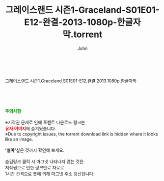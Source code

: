 ﻿---
layout: post
title:  "그레이스랜드 시즌1-Graceland-S01E01-E12-완결-2013-1080p-한글자막.torrent"
author: John
categories: [ 드라마 ]
tags: [  ]
image:  
description: "그레이스랜드 시즌1-Graceland-S01E01-E12-완결-2013-1080p-한글자막 torrent 정보 공유"
toc: true
toc_sticky: true
---

<br>
<div class="view-img">
<img alt="" class="img-tag" content="https://torrentmobile60.com/data/file/drama/2041236358_lXzRivna_933390171b9bb520b3fb05b37d2c7ee4bf168d0d.jpg" itemprop="image" src="https://torrentmobile60.com/data/file/drama/2041236358_lXzRivna_933390171b9bb520b3fb05b37d2c7ee4bf168d0d.jpg"/></div><div class="view-content" itemprop="description">
<p>그레이스랜드 시즌1.Graceland.S01E01-E12.완결.2013.1080p.한글자막<br/></p> </div>
    
<br><br><br>
<p data-ke-size="size16"><b><span style="color: green;">주의사항</span></b><br /><br />※저작권 문제로 인해 토렌트 다운로드 링크는<br /><b><span style="color: red;">유사 이미지</span></b>에 숨겨뒀습니다.<br />※Due to copyright issues, the torrent download link is hidden where it looks like an image.<br /><br /><b>'설마'</b>싶은 것까지 확인해 보세요.<br /><br />숨김링크 클릭 시 마그넷 나타나지 않는 것은<br />저작권으로 인한 링크만료 자료로<br />1시간 간격으로 봇에 의해 마그넷 주소 갱신됩니다.</p>
